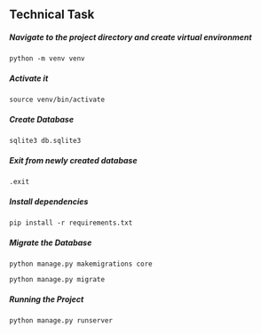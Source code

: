## Technical Task


##### Navigate to the project directory and create virtual environment

```shell script
python -m venv venv
```

##### Activate it

```shell script
source venv/bin/activate
```  

##### Create Database 

```shell script
sqlite3 db.sqlite3
```

##### Exit from newly created database

```shell script
.exit
```

##### Install dependencies

```shell script
pip install -r requirements.txt
```

##### Migrate the Database

```shell script
python manage.py makemigrations core

python manage.py migrate
```

##### Running the Project

```shell script
python manage.py runserver
```